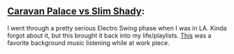 [Caravan Palace vs Slim Shady](https://www.youtube.com/watch?v=P3aGk_Gwqjw):
---

I went through a pretty serious Electro Swing phase when I was in LA. Kinda forgot about it, but this brought it back into my life/playlists. [This](https://www.youtube.com/watch?v=C6-TWRn0k4I) was a favorite background music listening while at work piece.


